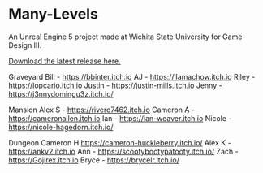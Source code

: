 # Many-Levels
An Unreal Engine 5 project made at Wichita State University for Game Design III.

[Download the latest release here.](https://github.com/ShockerStudios/Many-Levels/releases/latest)

Graveyard
Bill - https://bbinter.itch.io
AJ - https://llamachow.itch.io
Riley - https://lopcario.itch.io
Justin - https://justin-mills.itch.io
Jenny - https://j3nnydomingu3z.itch.io/

Mansion
Alex S - https://rivero7462.itch.io
Cameron A - https://cameronallen.itch.io
Ian -  https://ian-weaver.itch.io
Nicole - https://nicole-hagedorn.itch.io/

Dungeon
Cameron H https://cameron-huckleberry.itch.io/
Alex K - https://ankv2.itch.io
Ann - https://scootybootypatooty.itch.io/
Zach - https://Gojirex.itch.io
Bryce - https://brycelr.itch.io/